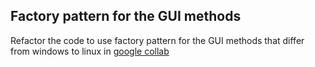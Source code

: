 ## Factory pattern for the GUI methods

Refactor the code to use factory pattern for the GUI methods that differ from windows to linux in <a href = "https://colab.research.google.com/drive/1T82r9ScoWRSf0oVvMEpGj8b-Y-M_9hrX?usp=sharing" >google collab </a>
